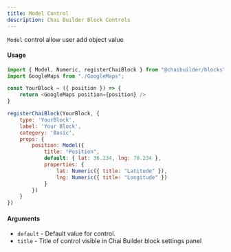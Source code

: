 ```yaml
---
title: Model Control
description: Chai Builder Block Controls
---
```


`Model` control allow user add object value

#### Usage

```js
import { Model, Numeric, registerChaiBlock } from "@chaibuilder/blocks";
import GoogleMaps from "./GoogleMaps";

const YourBlock = ({ position }) => {
    return <GoogleMaps position={position} />
}

registerChaiBlock(YourBlock, {
    type: 'YourBlock',
    label: 'Your Block',
    category: 'Basic',
    props: {
        position: Model({
            title: "Position",
            default: { lat: 36.234, lng: 70.234 },
            properties: {
                lat: Numeric({ title: "Latitude" }),
                lng: Numeric({ title: "Longitude" })
            }
        })
    }
})

```


#### Arguments

- `default` - Default value for control.
- `title` - Title of control visible in Chai Builder block settings panel

